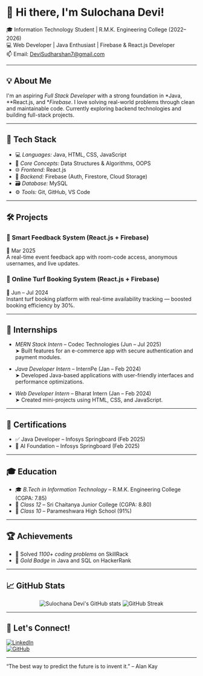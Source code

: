 # 👋 Hi there, I'm Sulochana Devi!

🎓 Information Technology Student | R.M.K. Engineering College (2022–2026)  
💻 Web Developer | Java Enthusiast | Firebase & React.js Developer  
📫 Email: DeviSudharshan7@gmail.com

---

## 💡 About Me

I'm an aspiring *Full Stack Developer* with a strong foundation in *Java, **React.js, and **Firebase*. I love solving real-world problems through clean and maintainable code. Currently exploring backend technologies and building full-stack projects.

---

## 🚀 Tech Stack

- 💻 *Languages:* Java, HTML, CSS, JavaScript  
- 🧠 *Core Concepts:* Data Structures & Algorithms, OOPS  
- 🌐 *Frontend:* React.js  
- 🔧 *Backend:* Firebase (Auth, Firestore, Cloud Storage)  
- 🗃 *Database:* MySQL  
- ⚙ *Tools:* Git, GitHub, VS Code

---

## 🛠 Projects

### 🔹 Smart Feedback System (React.js + Firebase)  
📅 Mar 2025  
A real-time event feedback app with room-code access, anonymous usernames, and live updates.

### 🔹 Online Turf Booking System (React.js + Firebase)  
📅 Jun – Jul 2024  
Instant turf booking platform with real-time availability tracking — boosted booking efficiency by 30%.

---

## 💼 Internships

- *MERN Stack Intern* – Codec Technologies (Jun – Jul 2025)  
  ➤ Built features for an e-commerce app with secure authentication and payment modules.

- *Java Developer Intern* – InternPe (Jan – Feb 2024)  
  ➤ Developed Java-based applications with user-friendly interfaces and performance optimizations.

- *Web Developer Intern* – Bharat Intern (Jan – Feb 2024)  
  ➤ Created mini-projects using HTML, CSS, and JavaScript.

---

## 📜 Certifications

- ✅ Java Developer – Infosys Springboard (Feb 2025)  
- 🤖 AI Foundation – Infosys Springboard (Feb 2025)

---

## 🎓 Education

- 🎓 *B.Tech in Information Technology* – R.M.K. Engineering College (CGPA: 7.85)  
- 📘 *Class 12* – Sri Chaitanya Junior College (CGPA: 8.80)  
- 📗 *Class 10* – Parameshwara High School (91%)

---

## 🏆 Achievements

- 🔢 Solved *1100+ coding problems* on SkillRack  
- 🥇 *Gold Badge* in Java and SQL on HackerRank

---

## 📈 GitHub Stats

<p align="center">
  <img src="https://github-readme-stats.vercel.app/api?username=SULOCHANADEVI&show_icons=true&theme=tokyonight" alt="Sulochana Devi's GitHub stats" />
  <img src="https://github-readme-streak-stats.herokuapp.com?user=SULOCHANADEVI&theme=tokyonight" alt="GitHub Streak" />
</p>

---

## 🔗 Let's Connect!

[![LinkedIn](https://img.shields.io/badge/LinkedIn-blue?logo=linkedin&style=for-the-badge)](https://linkedin.com/in/SulochanaDevi)  
[![GitHub](https://img.shields.io/badge/GitHub-black?logo=github&style=for-the-badge)](https://github.com/SULOCHANADEVI)

---

“The best way to predict the future is to invent it.” – Alan Kay
